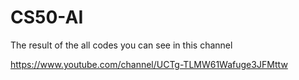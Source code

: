 # CS50-AI

The result of the all codes you can see in this channel

https://www.youtube.com/channel/UCTg-TLMW61Wafuge3JFMttw